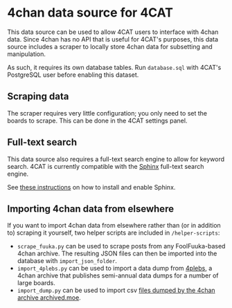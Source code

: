 # 4chan data source for 4CAT

This data source can be used to allow 4CAT users to interface with 4chan data.
Since 4chan has no API that is useful for 4CAT's purposes, this data source 
includes a scraper to locally store 4chan data for subsetting and manipulation.

As such, it requires its own database tables. Run `database.sql` with 4CAT's
PostgreSQL user before enabling this dataset.

## Scraping data
The scraper requires very little configuration; you only need to set the boards
to scrape. This can be done in the 4CAT settings panel.

## Full-text search
This data source also requires a full-text search engine to allow for keyword
search.  4CAT is currently compatible with the [Sphinx](https://sphinxsearch.com)
full-text search engine.

See [these instructions](https://github.com/digitalmethodsinitiative/4cat/wiki/Installing-and-running-Sphinx-for-local-data-sources) on how to install and enable Sphinx.

## Importing 4chan data from elsewhere
If you want to import 4chan data from elsewhere rather than (or in addition to)
scraping it yourself, two helper scripts are included in `/helper-scripts`:

* `scrape_fuuka.py` can be used to scrape posts from any FoolFuuka-based 4chan
  archive. The resulting JSON files can then be imported into the database with
  `import_json_folder`.
* `import_4plebs.py` can be used to import a data dump from 
  [4plebs](http://4plebs.org), a 4chan archive that publishes semi-annual data
  dumps for a number of large boards. 
* `import_dump.py` can be used to import csv [files dumped by the 4chan archive archived.moe](https://archive.org/details/archivedmoe_db_201908).
